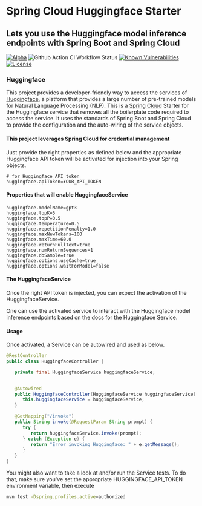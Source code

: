 # Spring Cloud Huggingface Starter
## Lets you use the Huggingface model inference endpoints with Spring Boot and Spring Cloud

[![Alpha](https://img.shields.io/badge/Release-Alpha-darkred)](https://img.shields.io/badge/Release-Alpha-darkred) ![Github Action CI Workflow Status](https://github.com/clue2solve/Huggingface-Spring-Cloud-Starter/actions/workflows/ci.yml/badge.svg) [![Known Vulnerabilities](https://snyk.io/test/github/clue2solve/Huggingface-Spring-Cloud-Starter/badge.svg?style=plastic)](https://snyk.io/test/github/clue2solve/Huggingface-Spring-Cloud-Starter) [![License](https://img.shields.io/badge/License-Apache%202.0-blue.svg)](https://opensource.org/licenses/Apache-2.0)

### Huggingface 
This project provides a developer-friendly way to access the services of [Huggingface](https://huggingface.co/), a platform that provides a large number of pre-trained models for Natural Language Processing (NLP). This is a [Spring Cloud](https://spring.io/projects/spring-cloud) Starter for the Huggingface service that removes all the boilerplate code required to access the service. It uses the standards of Spring Boot and Spring Cloud to provide the configuration and the auto-wiring of the service objects.

#### This project leverages Spring Cloud for credential management 

Just provide the right properties as defined below and the appropriate Huggingface API token will be activated for injection into your Spring objects. 

```properties
# for Huggingface API token
huggingface.apiToken=YOUR_API_TOKEN
```

#### Properties that will enable HuggingfaceService
```properties
huggingface.modelName=gpt3
huggingface.topK=5
huggingface.topP=0.5
huggingface.temperature=0.5
huggingface.repetitionPenalty=1.0
huggingface.maxNewTokens=100
huggingface.maxTime=60.0
huggingface.returnFullText=true
huggingface.numReturnSequences=1
huggingface.doSample=true
huggingface.options.useCache=true
huggingface.options.waitForModel=false
```

#### The HuggingfaceService
Once the right API token is injected, you can expect the activation of the HuggingfaceService.

One can use the activated service to interact with the Huggingface model inference endpoints based on the docs for the Huggingface Service.

#### Usage
Once activated, a Service can be autowired and used as below.

```Java
@RestController
public class HuggingfaceController {

   private final HuggingfaceService huggingfaceService;


   @Autowired
   public HuggingfaceController(HuggingfaceService huggingfaceService) {
      this.huggingfaceService = huggingfaceService;
   }

   @GetMapping("/invoke")
   public String invoke(@RequestParam String prompt) {
      try {
         return huggingfaceService.invoke(prompt);
      } catch (Exception e) {
         return "Error invoking Huggingface: " + e.getMessage();
      }
   }
}
```

You might also want to take a look at and/or run the Service tests. To do that, make sure you've set the appropriate HUGGINGFACE_API_TOKEN environment variable, then execute

```bash
mvn test -Dspring.profiles.active=authorized
```
